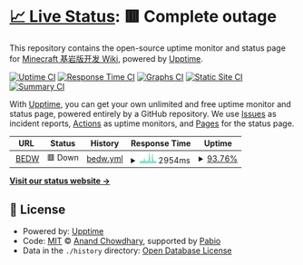 # [📈 Live Status](https://status.wiki.mcbe-dev.net): <!--live status--> **🟥 Complete outage**

This repository contains the open-source uptime monitor and status page for [Minecraft 基岩版开发 Wiki](mcbe-dev.net), powered by [Upptime](https://github.com/upptime/upptime).

[![Uptime CI](https://github.com/MCBE-Development-Wiki/upptime/workflows/Uptime%20CI/badge.svg)](https://github.com/MCBE-Development-Wiki/upptime/actions?query=workflow%3A%22Uptime+CI%22)
[![Response Time CI](https://github.com/MCBE-Development-Wiki/upptime/workflows/Response%20Time%20CI/badge.svg)](https://github.com/MCBE-Development-Wiki/upptime/actions?query=workflow%3A%22Response+Time+CI%22)
[![Graphs CI](https://github.com/MCBE-Development-Wiki/upptime/workflows/Graphs%20CI/badge.svg)](https://github.com/MCBE-Development-Wiki/upptime/actions?query=workflow%3A%22Graphs+CI%22)
[![Static Site CI](https://github.com/MCBE-Development-Wiki/upptime/workflows/Static%20Site%20CI/badge.svg)](https://github.com/MCBE-Development-Wiki/upptime/actions?query=workflow%3A%22Static+Site+CI%22)
[![Summary CI](https://github.com/MCBE-Development-Wiki/upptime/workflows/Summary%20CI/badge.svg)](https://github.com/MCBE-Development-Wiki/upptime/actions?query=workflow%3A%22Summary+CI%22)

With [Upptime](https://upptime.js.org), you can get your own unlimited and free uptime monitor and status page, powered entirely by a GitHub repository. We use [Issues](https://github.com/MCBE-Development-Wiki/upptime/issues) as incident reports, [Actions](https://github.com/MCBE-Development-Wiki/upptime/actions) as uptime monitors, and [Pages](https://status.wiki.mcbe-dev.net) for the status page.

<!--start: status pages-->
<!-- This summary is generated by Upptime (https://github.com/upptime/upptime) -->
<!-- Do not edit this manually, your changes will be overwritten -->
<!-- prettier-ignore -->
| URL | Status | History | Response Time | Uptime |
| --- | ------ | ------- | ------------- | ------ |
| <img alt="" src="https://icons.duckduckgo.com/ip3/wiki.mcbe-dev.net.ico" height="13"> [BEDW](https://wiki.mcbe-dev.net) | 🟥 Down | [bedw.yml](https://github.com/MCBE-Development-Wiki/upptime/commits/HEAD/history/bedw.yml) | <details><summary><img alt="Response time graph" src="./graphs/bedw/response-time-week.png" height="20"> 2954ms</summary><br><a href="https://status.wiki.mcbe-dev.net/history/bedw"><img alt="Response time 2954" src="https://img.shields.io/endpoint?url=https%3A%2F%2Fraw.githubusercontent.com%2FMCBE-Development-Wiki%2Fupptime%2FHEAD%2Fapi%2Fbedw%2Fresponse-time.json"></a><br><a href="https://status.wiki.mcbe-dev.net/history/bedw"><img alt="24-hour response time 2074" src="https://img.shields.io/endpoint?url=https%3A%2F%2Fraw.githubusercontent.com%2FMCBE-Development-Wiki%2Fupptime%2FHEAD%2Fapi%2Fbedw%2Fresponse-time-day.json"></a><br><a href="https://status.wiki.mcbe-dev.net/history/bedw"><img alt="7-day response time 2954" src="https://img.shields.io/endpoint?url=https%3A%2F%2Fraw.githubusercontent.com%2FMCBE-Development-Wiki%2Fupptime%2FHEAD%2Fapi%2Fbedw%2Fresponse-time-week.json"></a><br><a href="https://status.wiki.mcbe-dev.net/history/bedw"><img alt="30-day response time 2954" src="https://img.shields.io/endpoint?url=https%3A%2F%2Fraw.githubusercontent.com%2FMCBE-Development-Wiki%2Fupptime%2FHEAD%2Fapi%2Fbedw%2Fresponse-time-month.json"></a><br><a href="https://status.wiki.mcbe-dev.net/history/bedw"><img alt="1-year response time 2954" src="https://img.shields.io/endpoint?url=https%3A%2F%2Fraw.githubusercontent.com%2FMCBE-Development-Wiki%2Fupptime%2FHEAD%2Fapi%2Fbedw%2Fresponse-time-year.json"></a></details> | <details><summary><a href="https://status.wiki.mcbe-dev.net/history/bedw">93.76%</a></summary><a href="https://status.wiki.mcbe-dev.net/history/bedw"><img alt="All-time uptime 93.76%" src="https://img.shields.io/endpoint?url=https%3A%2F%2Fraw.githubusercontent.com%2FMCBE-Development-Wiki%2Fupptime%2FHEAD%2Fapi%2Fbedw%2Fuptime.json"></a><br><a href="https://status.wiki.mcbe-dev.net/history/bedw"><img alt="24-hour uptime 98.31%" src="https://img.shields.io/endpoint?url=https%3A%2F%2Fraw.githubusercontent.com%2FMCBE-Development-Wiki%2Fupptime%2FHEAD%2Fapi%2Fbedw%2Fuptime-day.json"></a><br><a href="https://status.wiki.mcbe-dev.net/history/bedw"><img alt="7-day uptime 93.76%" src="https://img.shields.io/endpoint?url=https%3A%2F%2Fraw.githubusercontent.com%2FMCBE-Development-Wiki%2Fupptime%2FHEAD%2Fapi%2Fbedw%2Fuptime-week.json"></a><br><a href="https://status.wiki.mcbe-dev.net/history/bedw"><img alt="30-day uptime 93.76%" src="https://img.shields.io/endpoint?url=https%3A%2F%2Fraw.githubusercontent.com%2FMCBE-Development-Wiki%2Fupptime%2FHEAD%2Fapi%2Fbedw%2Fuptime-month.json"></a><br><a href="https://status.wiki.mcbe-dev.net/history/bedw"><img alt="1-year uptime 93.76%" src="https://img.shields.io/endpoint?url=https%3A%2F%2Fraw.githubusercontent.com%2FMCBE-Development-Wiki%2Fupptime%2FHEAD%2Fapi%2Fbedw%2Fuptime-year.json"></a></details>

<!--end: status pages-->

[**Visit our status website →**](https://status.wiki.mcbe-dev.net)

## 📄 License

- Powered by: [Upptime](https://github.com/upptime/upptime)
- Code: [MIT](./LICENSE) © [Anand Chowdhary](https://anandchowdhary.com), supported by [Pabio](https://pabio.com)
- Data in the `./history` directory: [Open Database License](https://opendatacommons.org/licenses/odbl/1-0/)
